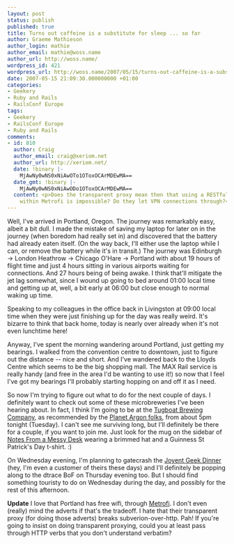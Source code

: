```yaml
---
layout: post
status: publish
published: true
title: Turns out caffeine is a substitute for sleep ... so far
author: Graeme Mathieson
author_login: mathie
author_email: mathie@woss.name
author_url: http://woss.name/
wordpress_id: 421
wordpress_url: http://woss.name/2007/05/15/turns-out-caffeine-is-a-substitute-for-sleep-so-far/
date: 2007-05-15 21:09:30.000000000 +01:00
categories:
- Geekery
- Ruby and Rails
- RailsConf Europe
tags:
- Geekery
- RailsConf Europe
- Ruby and Rails
comments:
- id: 810
  author: Craig
  author_email: craig@xeriom.net
  author_url: http://xeriom.net/
  date: !binary |-
    MjAwNy0wNS0xNiAwOTo1OToxOCArMDEwMA==
  date_gmt: !binary |-
    MjAwNy0wNS0xNiAwODo1OToxOCArMDEwMA==
  content: <p>Does the transparent proxy mean then that using a RESTful client from
    within Metrofi is impossible? Do they let VPN connections through?</p>
---
```

Well, I've arrived in Portland, Oregon.  The journey was remarkably easy, albeit a bit dull.  I made the mistake of saving my laptop for later on in the journey (when boredom had really set in) and discovered that the battery had already eaten itself.  (On the way back, I'll either use the laptop while I can, or remove the battery while it's in transit.)  The journey was Edinburgh &rarr; London Heathrow &rarr; Chicago O'Hare &rarr; Portland with about 19 hours of flight time and just 4 hours sitting in various airports waiting for connections.  And 27 hours being of being awake.  I think that'll mitigate the jet lag somewhat, since I wound up going to bed around 01:00 local time and getting up at, well, a bit early at 06:00 but close enough to normal waking up time.

Speaking to my colleagues in the office back in Livingston at 09:00 local time when they were just finishing up for the day was really weird.  It's bizarre to think that back home, today is nearly over already when it's not even lunchtime here!

Anyway, I've spent the morning wandering around Portland, just getting my bearings.  I walked from the convention centre to downtown, just to figure out the distance -- nice and short.  And I've wandered back to the Lloyds Centre which seems to be the big shopping mall.  The MAX Rail service is really handy (and free in the area I'd be wanting to use it!) so now that I feel I've got my bearings I'll probably starting hopping on and off it as I need.

So now I'm trying to figure out what to do for the next couple of days.  I definitely want to check out some of these microbreweries I've been hearing about.  In fact, I think I'm going to be at the [Tugboat Brewing Company](http://www.d2m.com/Tugwebsite/), as recommended by the [Planet Argon folks](http://blog.planetargon.com/2007/5/10/portland-revealed-episode-2-beertown), from about 5pm tonight (Tuesday).  I can't see me surviving long, but I'll definitely be there for a couple, if you want to join me.  Just look for the mug on the sidebar of [Notes From a Messy Desk](http://woss.name/) wearing a brimmed hat and a Guinness St Patrick's Day t-shirt. :)

On Wednesday evening, I'm planning to gatecrash the [Joyent Geek Dinner](http://joyeur.com/2007/05/15/over-the-river-and-through-the-woods) (hey, I'm even a customer of theirs these days) and I'll definitely be popping along to the dtrace BoF on Thursday evening too.  But I should find something touristy to do on Wednesday during the day, and possibly for the rest of this afternoon.

**Update** I love that Portland has free wifi, through [Metrofi](http://www.metrofi.com/).  I don't even (really) mind the adverts if that's the tradeoff.  I hate that their transparent proxy (for doing those adverts) breaks subverion-over-http.  Pah!  If you're going to insist on doing transparent proxying, could you at least pass through HTTP verbs that you don't understand verbatim?
